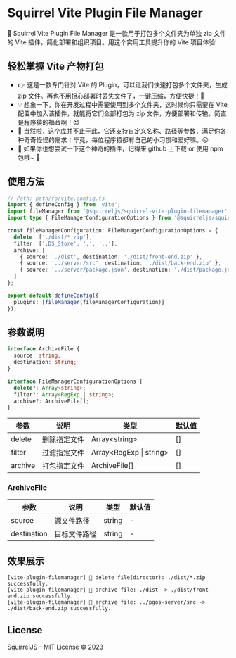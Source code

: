 # Squirrel Vite Plugin File Manager

🎉 Squirrel Vite Plugin File Manager 是一款用于打包多个文件夹为单独 zip 文件的 Vite 插件，简化部署和组织项目。用这个实用工具提升你的 Vite 项目体验!

## 轻松掌握 Vite 产物打包

- 👉 这是一款专门针对 Vite 的 Plugin，可以让我们快速打包多个文件夹，生成 zip 文件。再也不用担心部署时丢失文件了，一键压缩，方便快捷！👏
- 💡 想象一下，你在开发过程中需要使用到多个文件夹，这时候你只需要在 Vite 配置中加入该插件，就能将它们全部打包为 zip 文件，方便部署和传输。简直是程序猿的福音啊！😍
- 🎁 当然啦，这个库并不止于此，它还支持自定义名称、路径等参数，满足你各种奇奇怪怪的需求！毕竟，每位程序猿都有自己的小习惯和爱好嘛。😝
- 🔽 如果你也想尝试一下这个神奇的插件，记得来 github 上下载 or 使用 npm 包哦~ 🤗

## 使用方法

```typescript
// Path: path/to/vite.config.ts
import { defineConfig } from 'vite';
import fileManager from '@squirreljs/squirrel-vite-plugin-filemanager';
import type { FileManagerConfigurationOptions } from '@squirreljs/squirrel-vite-plugin-filemanager';

const fileManagerConfiguration: FileManagerConfigurationOptions = {
  delete: ['./dist/*.zip'],
  filter: ['.DS_Store', '.', '..'],
  archive: [
    { source: './dist', destination: './dist/front-end.zip' },
    { source: '../server/src', destination: './dist/back-end.zip' },
    { source: '../server/package.json', destination: './dist/package.json' }
  ]
};

export default defineConfig({
  plugins: [fileManager(fileManagerConfiguration)]
});
```

## 参数说明

```ts
interface ArchiveFile {
  source: string;
  destination: string;
}

interface FileManagerConfigurationOptions {
  delete?: Array<string>;
  filter?: Array<RegExp | string>;
  archive?: ArchiveFile[];
}
```

| 参数    | 说明         | 类型                    | 默认值 |
| ------- | ------------ | ----------------------- | ------ |
| delete  | 删除指定文件 | Array&lt;string&gt;     | []     |
| filter  | 过滤指定文件 | Array<RegExp \| string> | []     |
| archive | 打包指定文件 | ArchiveFile[]           | []     |

### ArchiveFile

| 参数        | 说明         | 类型   | 默认值 |
| ----------- | ------------ | ------ | ------ |
| source      | 源文件路径   | string | -      |
| destination | 目标文件路径 | string | -      |

## 效果展示

```log
[vite-plugin-filemanager] 👻 delete file(director): ./dist/*.zip successfully.
[vite-plugin-filemanager] 👻 archive file: ./dist -> ./dist/front-end.zip successfully.
[vite-plugin-filemanager] 👻 archive file: ../pgos-server/src -> ./dist/back-end.zip successfully.
```

## License

SquirrelJS - MIT License © 2023
